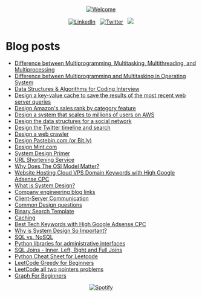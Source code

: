 <p align="center">
  <a href="https://github.com/SamirPaul1"> <img loading="lazy" alt="Welcome" src="https://scdn.web.app/profile-readme/welcome.svg"/> </a>
</p>

<p align="center">
  <a href="https://www.linkedin.com/in/SamirPaul"><img loading="lazy" alt="LinkedIn" src="https://scdn.web.app/linkedin-samirpaul.svg"></a> &nbsp; 
  <a href="https://twitter.com/SamirPaulb"><img loading="lazy" alt="Twitter" src="https://scdn.web.app/twitter-samirpaulb.svg"></a> &nbsp; 
  <a href="https://github.com/SamirPaul1"><img loading="lazy" src="https://camo.githubusercontent.com/546b4aa458ac9eeeaa55acb791a8d776692b5840ff49fe112e95900bee4afe39/68747470733a2f2f6b6f6d617265762e636f6d2f67687076632f3f757365726e616d653d53616d69725061756c31" /></a>  
</p>

<!-- 
Social Badge:
https://img.shields.io/badge/-LinkedIn%20@SamirPaul-white?style=social&logo=Linkedin&logoColor=blue&link=https://www.linkedin.com/in/samirpaul/
https://img.shields.io/badge/-Twitter%20@SamirPaulb-white?style=social&logo=twitter&logoColor=blue&link=https://www.twitter.com/SamirPaulb 
-->

  
# Blog posts
<!-- BLOG-POST-LIST:START -->
- [Difference between Multiprogramming, Multitasking, Multithreading, and Multiprocessing](https://blog.samirpaul.in/2023/06/difference-between-multiprogramming.html)
- [Difference between Multiprogramming and Multitasking in Operating System](https://blog.samirpaul.in/2023/06/difference-between-multiprogramming-and.html)
- [Data Structures &amp; Algorithms for Coding Interview](https://blog.samirpaul.in/2022/07/dsalgo-repository-that-contains-all.html)
- [Design a key-value cache to save the results of the most recent web server queries](https://blog.samirpaul.in/2023/05/design-key-value-cache-to-save-results.html)
- [Design Amazon&#39;s sales rank by category feature](https://blog.samirpaul.in/2023/05/design-amazons-sales-rank-by-category.html)
- [Design a system that scales to millions of users on AWS](https://blog.samirpaul.in/2023/05/design-system-that-scales-to-millions.html)
- [Design the data structures for a social network](https://blog.samirpaul.in/2023/05/design-data-structures-for-social.html)
- [Design the Twitter timeline and search](https://blog.samirpaul.in/2023/05/design-twitter-timeline-and-search.html)
- [Design a web crawler](https://blog.samirpaul.in/2023/05/design-web-crawler.html)
- [Design Pastebin.com &lpar;or Bit.ly&rpar;](https://blog.samirpaul.in/2023/05/design-pastebincom-or-bitly.html)
- [Design Mint.com](https://blog.samirpaul.in/2023/05/design-mintcom.html)
- [System Design Primer](https://blog.samirpaul.in/2023/05/system-design-primer.html)
- [URL Shortening Service](https://blog.samirpaul.in/2023/05/url-shortening-service.html)
- [Why Does The OSI Model Matter?](https://blog.samirpaul.in/2023/05/why-does-osi-model-matter.html)
- [Website Hosting Cloud VPS Domain Keywords with High Google Adsense CPC](https://blog.samirpaul.in/2023/05/website-hosting-cloud-vps-domain.html)
- [What is System Design?](https://blog.samirpaul.in/2023/05/what-is-system-design.html)
- [Company engineering blog links](https://blog.samirpaul.in/2023/05/company-engineering-blog-links.html)
- [Client-Server Communication](https://blog.samirpaul.in/2023/05/client-server-communication.html)
- [Common Design questions](https://blog.samirpaul.in/2023/05/common-design-questions.html)
- [Binary Search Template](https://blog.samirpaul.in/2023/05/binary-search-template.html)
- [Caching](https://blog.samirpaul.in/2023/05/caching.html)
- [Best Tech Keywords with High Google Adsense CPC](https://blog.samirpaul.in/2023/05/best-tech-keywords-with-high-google.html)
- [Why is System Design So Important?](https://blog.samirpaul.in/2023/05/why-is-system-design-so-important.html)
- [SQL vs. NoSQL](https://blog.samirpaul.in/2023/05/sql-vs-nosql.html)
- [Python libraries for administrative interfaces](https://blog.samirpaul.in/2023/05/python-libraries-for-administrative.html)
- [SQL Joins - Inner, Left, Right and Full Joins](https://samirpaul1.github.io/posts/sql-joins-inner-left-right-and-full-joins/)
- [Python Cheat Sheet for Leetcode](https://samirpaul1.github.io/posts/python-cheat-sheet-for-leetcode/)
- [LeetCode Greedy for Beginners](https://samirpaul1.github.io/posts/leetcode-greedy-for-beginners/)
- [LeetCode all two pointers problems](https://samirpaul1.github.io/posts/leetcode-all-two-pointers-problems/)
- [Graph For Beginners](https://samirpaul1.github.io/posts/graph-for-beginners/)
<!-- BLOG-POST-LIST:END -->


<p align="center"><a href="https://github.com/SamirPaul1"><img loading="lazy" alt="Spotify" src="https://spotify-github-profile.vercel.app/api/view?uid=abqd17yu8rqro3ydcfsv8sie6&cover_image=false&theme=novatorem&show_offline=false&background_color=121212&interchange=false&bar_color=53b14f&bar_color_cover=false" /></a></p>  

